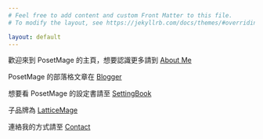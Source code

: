 ```yaml
---
# Feel free to add content and custom Front Matter to this file.
# To modify the layout, see https://jekyllrb.com/docs/themes/#overriding-theme-defaults

layout: default
---
```



歡迎來到 PosetMage 的主頁，想要認識更多請到 [About Me](/About)

PosetMage 的部落格文章在 [Blogger](/Blogger)

想要看 PosetMage 的設定書請至 [SettingBook](/SettingBook)

子品牌為 [LatticeMage](https://wiki.posetmage.com)

連絡我的方式請至 [Contact](/Contact)


